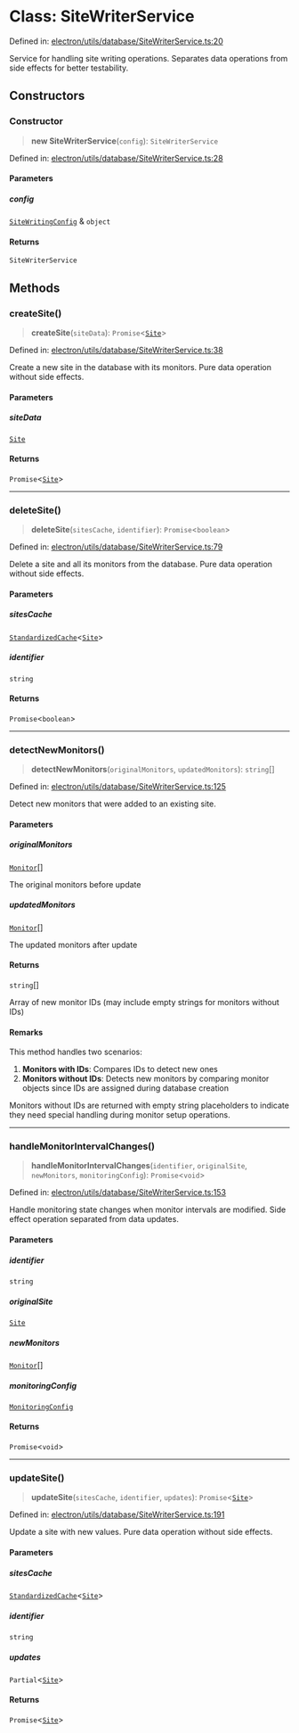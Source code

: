 # Class: SiteWriterService

Defined in: [electron/utils/database/SiteWriterService.ts:20](https://github.com/Nick2bad4u/Uptime-Watcher/blob/3cce0c3b352c8390536ca3c7399ece50a05faf18/electron/utils/database/SiteWriterService.ts#L20)

Service for handling site writing operations.
Separates data operations from side effects for better testability.

## Constructors

### Constructor

> **new SiteWriterService**(`config`): `SiteWriterService`

Defined in: [electron/utils/database/SiteWriterService.ts:28](https://github.com/Nick2bad4u/Uptime-Watcher/blob/3cce0c3b352c8390536ca3c7399ece50a05faf18/electron/utils/database/SiteWriterService.ts#L28)

#### Parameters

##### config

[`SiteWritingConfig`](../../interfaces/interfaces/SiteWritingConfig.md) & `object`

#### Returns

`SiteWriterService`

## Methods

### createSite()

> **createSite**(`siteData`): `Promise`\<[`Site`](../../../../../shared/types/interfaces/Site.md)\>

Defined in: [electron/utils/database/SiteWriterService.ts:38](https://github.com/Nick2bad4u/Uptime-Watcher/blob/3cce0c3b352c8390536ca3c7399ece50a05faf18/electron/utils/database/SiteWriterService.ts#L38)

Create a new site in the database with its monitors.
Pure data operation without side effects.

#### Parameters

##### siteData

[`Site`](../../../../../shared/types/interfaces/Site.md)

#### Returns

`Promise`\<[`Site`](../../../../../shared/types/interfaces/Site.md)\>

***

### deleteSite()

> **deleteSite**(`sitesCache`, `identifier`): `Promise`\<`boolean`\>

Defined in: [electron/utils/database/SiteWriterService.ts:79](https://github.com/Nick2bad4u/Uptime-Watcher/blob/3cce0c3b352c8390536ca3c7399ece50a05faf18/electron/utils/database/SiteWriterService.ts#L79)

Delete a site and all its monitors from the database.
Pure data operation without side effects.

#### Parameters

##### sitesCache

[`StandardizedCache`](../../../cache/StandardizedCache/classes/StandardizedCache.md)\<[`Site`](../../../../../shared/types/interfaces/Site.md)\>

##### identifier

`string`

#### Returns

`Promise`\<`boolean`\>

***

### detectNewMonitors()

> **detectNewMonitors**(`originalMonitors`, `updatedMonitors`): `string`[]

Defined in: [electron/utils/database/SiteWriterService.ts:125](https://github.com/Nick2bad4u/Uptime-Watcher/blob/3cce0c3b352c8390536ca3c7399ece50a05faf18/electron/utils/database/SiteWriterService.ts#L125)

Detect new monitors that were added to an existing site.

#### Parameters

##### originalMonitors

[`Monitor`](../../../../../shared/types/interfaces/Monitor.md)[]

The original monitors before update

##### updatedMonitors

[`Monitor`](../../../../../shared/types/interfaces/Monitor.md)[]

The updated monitors after update

#### Returns

`string`[]

Array of new monitor IDs (may include empty strings for monitors without IDs)

#### Remarks

This method handles two scenarios:
1. **Monitors with IDs**: Compares IDs to detect new ones
2. **Monitors without IDs**: Detects new monitors by comparing monitor objects
   since IDs are assigned during database creation

Monitors without IDs are returned with empty string placeholders to indicate
they need special handling during monitor setup operations.

***

### handleMonitorIntervalChanges()

> **handleMonitorIntervalChanges**(`identifier`, `originalSite`, `newMonitors`, `monitoringConfig`): `Promise`\<`void`\>

Defined in: [electron/utils/database/SiteWriterService.ts:153](https://github.com/Nick2bad4u/Uptime-Watcher/blob/3cce0c3b352c8390536ca3c7399ece50a05faf18/electron/utils/database/SiteWriterService.ts#L153)

Handle monitoring state changes when monitor intervals are modified.
Side effect operation separated from data updates.

#### Parameters

##### identifier

`string`

##### originalSite

[`Site`](../../../../../shared/types/interfaces/Site.md)

##### newMonitors

[`Monitor`](../../../../../shared/types/interfaces/Monitor.md)[]

##### monitoringConfig

[`MonitoringConfig`](../../interfaces/interfaces/MonitoringConfig.md)

#### Returns

`Promise`\<`void`\>

***

### updateSite()

> **updateSite**(`sitesCache`, `identifier`, `updates`): `Promise`\<[`Site`](../../../../../shared/types/interfaces/Site.md)\>

Defined in: [electron/utils/database/SiteWriterService.ts:191](https://github.com/Nick2bad4u/Uptime-Watcher/blob/3cce0c3b352c8390536ca3c7399ece50a05faf18/electron/utils/database/SiteWriterService.ts#L191)

Update a site with new values.
Pure data operation without side effects.

#### Parameters

##### sitesCache

[`StandardizedCache`](../../../cache/StandardizedCache/classes/StandardizedCache.md)\<[`Site`](../../../../../shared/types/interfaces/Site.md)\>

##### identifier

`string`

##### updates

`Partial`\<[`Site`](../../../../../shared/types/interfaces/Site.md)\>

#### Returns

`Promise`\<[`Site`](../../../../../shared/types/interfaces/Site.md)\>

